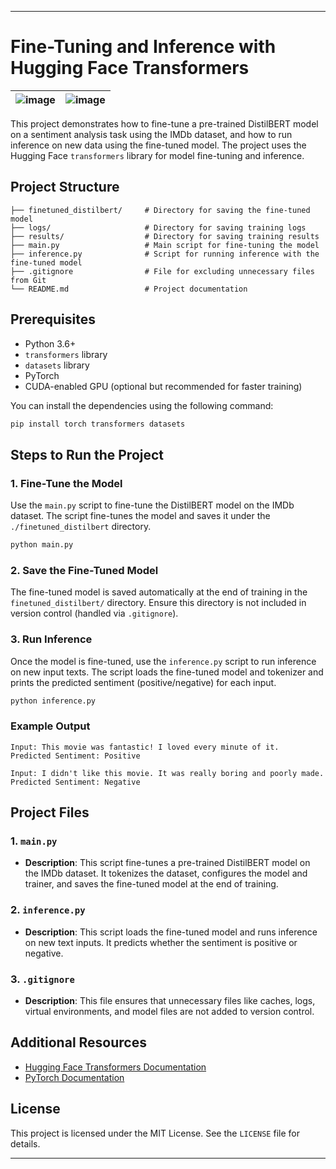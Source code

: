 
---

# Fine-Tuning and Inference with Hugging Face Transformers
|![image](https://github.com/user-attachments/assets/91df679f-eae9-4a31-a854-2df9f10df2a2) | ![image](https://github.com/user-attachments/assets/ebc8491f-bec8-4eed-a612-c676d74e1487) |
|------------|------------|


This project demonstrates how to fine-tune a pre-trained DistilBERT model on a sentiment analysis task using the IMDb dataset, and how to run inference on new data using the fine-tuned model. The project uses the Hugging Face `transformers` library for model fine-tuning and inference.

## Project Structure
```
├── finetuned_distilbert/     # Directory for saving the fine-tuned model
├── logs/                     # Directory for saving training logs
├── results/                  # Directory for saving training results
├── main.py                   # Main script for fine-tuning the model
├── inference.py              # Script for running inference with the fine-tuned model
├── .gitignore                # File for excluding unnecessary files from Git
└── README.md                 # Project documentation
```

## Prerequisites

- Python 3.6+
- `transformers` library
- `datasets` library
- PyTorch
- CUDA-enabled GPU (optional but recommended for faster training)

You can install the dependencies using the following command:

```bash
pip install torch transformers datasets
```

## Steps to Run the Project

### 1. Fine-Tune the Model

Use the `main.py` script to fine-tune the DistilBERT model on the IMDb dataset. The script fine-tunes the model and saves it under the `./finetuned_distilbert` directory.

```bash
python main.py
```

### 2. Save the Fine-Tuned Model

The fine-tuned model is saved automatically at the end of training in the `finetuned_distilbert/` directory. Ensure this directory is not included in version control (handled via `.gitignore`).

### 3. Run Inference

Once the model is fine-tuned, use the `inference.py` script to run inference on new input texts. The script loads the fine-tuned model and tokenizer and prints the predicted sentiment (positive/negative) for each input.

```bash
python inference.py
```

### Example Output

```
Input: This movie was fantastic! I loved every minute of it.
Predicted Sentiment: Positive

Input: I didn't like this movie. It was really boring and poorly made.
Predicted Sentiment: Negative
```

## Project Files

### 1. `main.py`

- **Description**: This script fine-tunes a pre-trained DistilBERT model on the IMDb dataset. It tokenizes the dataset, configures the model and trainer, and saves the fine-tuned model at the end of training.

### 2. `inference.py`

- **Description**: This script loads the fine-tuned model and runs inference on new text inputs. It predicts whether the sentiment is positive or negative.

### 3. `.gitignore`

- **Description**: This file ensures that unnecessary files like caches, logs, virtual environments, and model files are not added to version control.

## Additional Resources

- [Hugging Face Transformers Documentation](https://huggingface.co/docs/transformers/)
- [PyTorch Documentation](https://pytorch.org/docs/stable/index.html)

## License

This project is licensed under the MIT License. See the `LICENSE` file for details.

---
